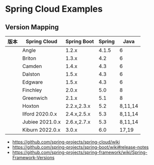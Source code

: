 # Spring Cloud Examples

## Version Mapping

| 版本 | Spring Cloud    | Spring Boot | Spring | Java    |
|----|-----------------|-------------|--------|---------|
|    | Angle           | 1.2.x       | 4.1.5  | 6       |
|    | Briton          | 1.3.x       | 4.2    | 6       |
|    | Camden          | 1.4.x       | 4.3    | 6       |
|    | Dalston         | 1.5.x       | 4.3    | 6       |
|    | Edgware         | 1.5.x       | 4.3    | 6       |
|    | Finchley        | 2.0.x       | 5.0    | 8       |
|    | Greenwich       | 2.1.x       | 5.1    | 8       |
|    | Hoxton          | 2.2.x,2.3.x | 5.2    | 8,11,14 |
|    | Ilford 2020.0.x | 2.4.x,2.5.x | 5.3    | 8,11,14 |
|    | Jubiee 2021.0.x | 2.6.x,2.7.x | 5.3    | 8,11,14 |
|    | Kiburn 2022.0.x | 3.0.x       | 6.0    | 17,19   |

- https://github.com/spring-projects/spring-cloud/wiki
- https://github.com/spring-projects/spring-boot/wiki#release-notes
- https://github.com/spring-projects/spring-framework/wiki/Spring-Framework-Versions

